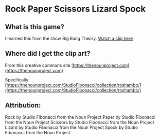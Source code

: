 # Rock Paper Scissors Lizard Spock

## What is this game?

I learned this from the show Big Bang Theory. [Watch a clip here](https://www.youtube.com/watch?v=x5Q6-wMx-K8)

## Where did I get the clip art?

From this creative commons site [https://thenounproject.com](https://thenounproject.com)

Specifically: [https://thenounproject.com/StudioFibonacci/collection/roshambo/](https://thenounproject.com/StudioFibonacci/collection/roshambo/)

## Attribution: 
Rock by Studio Fibonacci from the Noun Project
Paper by Studio Fibonacci from the Noun Project
Scissors by Studio Fibonacci from the Noun Project
Lizard by Studio Fibonacci from the Noun Project
Spock by Studio Fibonacci from the Noun Project